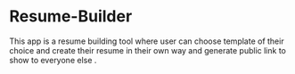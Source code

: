 # Resume-Builder

This app is a resume building tool where user can choose template of their choice and create their resume in their own way and generate public link to show to everyone else .
